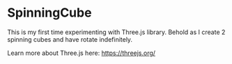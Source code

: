 # SpinningCube
This is my first time experimenting with Three.js library.
Behold as I create 2 spinning cubes and have rotate indefinitely.

Learn more about Three.js here: https://threejs.org/
